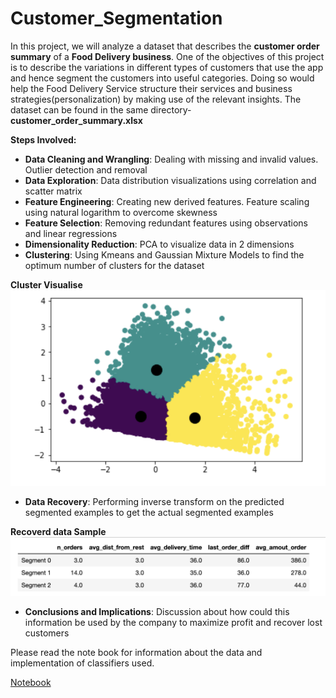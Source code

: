 # Customer_Segmentation

In this project, we will analyze a dataset that describes the **customer order summary** of a **Food Delivery business**. One of the objectives of this project is to describe the variations in different types of customers that use the app and hence segment the customers into useful categories. Doing so would help the Food Delivery Service structure their services and business strategies(personalization) by making use of the relevant insights. The dataset can be found in the same directory- **customer_order_summary.xlsx**

**Steps Involved:**
-  **Data Cleaning and Wrangling**: Dealing with missing and invalid values. Outlier detection and removal
-  **Data Exploration**: Data distribution visualizations using correlation and scatter matrix
-  **Feature Engineering**: Creating new derived features. Feature scaling using natural logarithm to overcome skewness
-  **Feature Selection**: Removing redundant features using observations and linear regressions
-  **Dimensionality Reduction**: PCA to visualize data in 2 dimensions
-  **Clustering**: Using Kmeans and Gaussian Mixture Models to find the optimum number of clusters for the dataset

**Cluster Visualise**
<img src="./cluster_visualize.png" alt="Final Output"/>

-  **Data Recovery**: Performing inverse transform on the predicted segmented examples to get the actual segmented examples


**Recoverd data Sample**
<img src="./clusters_result.png" alt="Final Output"/>

-  **Conclusions and Implications**: Discussion about how could this information be used by the company to maximize profit and recover lost customers

Please read the note book for information about the data and implementation of classifiers used.

[Notebook](https://github.com/utkarshut/ML-Projects/blob/master/Customer%20Segmentation/customer_segmentation.ipynb)





